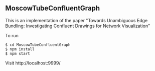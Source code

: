 ## MoscowTubeConfluentGraph

This is an implementation of the paper "Towards Unambiguous Edge Bundling: Investigating Confluent Drawings for Network Visualization"

To run

    $ cd MoscowTubeConfluentGraph
    $ npm install
    $ npm start

Visit http://localhost:9999/
